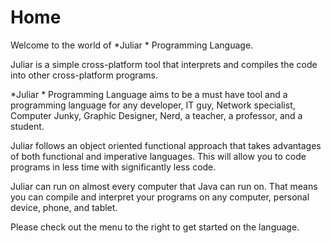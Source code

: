 # Home


Welcome to the world of \*Juliar * Programming Language.


Juliar is a simple cross-platform tool that interprets and compiles the code into other cross-platform programs.

\*Juliar * Programming Language aims to be a must have tool and a programming language for any developer, IT guy, Network specialist, Computer Junky, Graphic Designer, Nerd, a teacher, a professor, and a student.

Juliar follows an object oriented functional approach that takes advantages of both functional and imperative languages. This will allow you to code programs in less time with significantly less code.

Juliar can run on almost every computer that Java can run on. That means you can compile and interpret your programs on any computer, personal device, phone, and tablet.

Please check out the menu to the right to get started on the language.